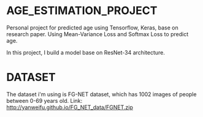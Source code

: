 # AGE_ESTIMATION_PROJECT
Personal project for predicted age using Tensorflow, Keras, base on research paper. Using Mean-Variance Loss and Softmax Loss to predict age.

In this project, I build a model base on ResNet-34 architecture.

# DATASET
The dataset i'm using is FG-NET dataset, which has 1002 images of people between 0-69 years old.
Link: http://yanweifu.github.io/FG_NET_data/FGNET.zip

